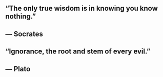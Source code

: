 ## “The only true wisdom is in knowing you know nothing.”
## ― Socrates

## “Ignorance, the root and stem of every evil.”
## ― Plato
